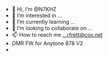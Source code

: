 - 👋 Hi, I’m @N7KHZ
- 👀 I’m interested in ...
- 🌱 I’m currently learning ...
- 💞️ I’m looking to collaborate on ...
- 📫 How to reach me ...rfrett@cox.net
- DMR FW for Anytone 878 V2
- 

<!---
N7KHZ/N7KHZ is a ✨ special ✨ repository because its `README.md` (this file) appears on your GitHub profile.
You can click the Preview link to take a look at your changes.
--->
